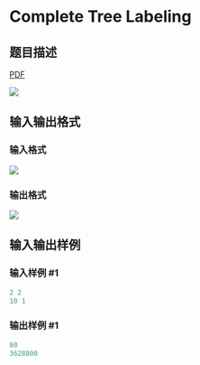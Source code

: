 # Complete Tree Labeling

## 题目描述

[problemUrl]: https://uva.onlinejudge.org/index.php?option=com_onlinejudge&Itemid=8&category=14&page=show_problem&problem=1188

[PDF](https://uva.onlinejudge.org/external/102/p10247.pdf)

![](https://cdn.luogu.com.cn/upload/vjudge_pic/UVA10247/56b32b8c127bfe5ee4af5332aa3c7afe62e755cb.png)

## 输入输出格式

### 输入格式

![](https://cdn.luogu.com.cn/upload/vjudge_pic/UVA10247/ea02ba955f3b65e9cc24cc2ec7f3e33fa12fe0e9.png)

### 输出格式

![](https://cdn.luogu.com.cn/upload/vjudge_pic/UVA10247/f1b3604444a723ca59ed90718e18ada199825a8e.png)

## 输入输出样例

### 输入样例 #1

```cpp
2 2
10 1
```


### 输出样例 #1

```cpp
80
3628800
```


